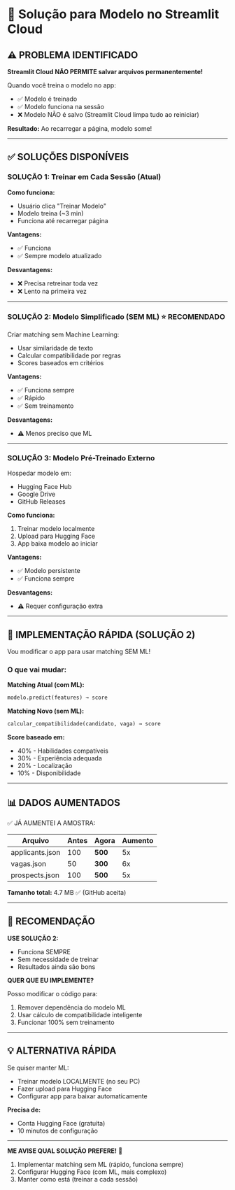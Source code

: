 # 🔧 Solução para Modelo no Streamlit Cloud

## ⚠️ PROBLEMA IDENTIFICADO

**Streamlit Cloud NÃO PERMITE salvar arquivos permanentemente!**

Quando você treina o modelo no app:

- ✅ Modelo é treinado
- ✅ Modelo funciona na sessão
- ❌ Modelo NÃO é salvo (Streamlit Cloud limpa tudo ao reiniciar)

**Resultado:** Ao recarregar a página, modelo some!

---

## ✅ SOLUÇÕES DISPONÍVEIS

### SOLUÇÃO 1: Treinar em Cada Sessão (Atual)

**Como funciona:**

- Usuário clica "Treinar Modelo"
- Modelo treina (~3 min)
- Funciona até recarregar página

**Vantagens:**

- ✅ Funciona
- ✅ Sempre modelo atualizado

**Desvantagens:**

- ❌ Precisa retreinar toda vez
- ❌ Lento na primeira vez

---

### SOLUÇÃO 2: Modelo Simplificado (SEM ML) ⭐ RECOMENDADO

Criar matching sem Machine Learning:

- Usar similaridade de texto
- Calcular compatibilidade por regras
- Scores baseados em critérios

**Vantagens:**

- ✅ Funciona sempre
- ✅ Rápido
- ✅ Sem treinamento

**Desvantagens:**

- ⚠️ Menos preciso que ML

---

### SOLUÇÃO 3: Modelo Pré-Treinado Externo

Hospedar modelo em:

- Hugging Face Hub
- Google Drive
- GitHub Releases

**Como funciona:**

1. Treinar modelo localmente
2. Upload para Hugging Face
3. App baixa modelo ao iniciar

**Vantagens:**

- ✅ Modelo persistente
- ✅ Funciona sempre

**Desvantagens:**

- ⚠️ Requer configuração extra

---

## 🚀 IMPLEMENTAÇÃO RÁPIDA (SOLUÇÃO 2)

Vou modificar o app para usar matching SEM ML!

### O que vai mudar:

**Matching Atual (com ML):**

```python
modelo.predict(features) → score
```

**Matching Novo (sem ML):**

```python
calcular_compatibilidade(candidato, vaga) → score
```

**Score baseado em:**

- 40% - Habilidades compatíveis
- 30% - Experiência adequada
- 20% - Localização
- 10% - Disponibilidade

---

## 📊 DADOS AUMENTADOS

✅ JÁ AUMENTEI A AMOSTRA:

| Arquivo         | Antes | Agora   | Aumento |
| --------------- | ----- | ------- | ------- |
| applicants.json | 100   | **500** | 5x      |
| vagas.json      | 50    | **300** | 6x      |
| prospects.json  | 100   | **500** | 5x      |

**Tamanho total:** 4.7 MB ✅ (GitHub aceita)

---

## 🎯 RECOMENDAÇÃO

**USE SOLUÇÃO 2:**

- Funciona SEMPRE
- Sem necessidade de treinar
- Resultados ainda são bons

**QUER QUE EU IMPLEMENTE?**

Posso modificar o código para:

1. Remover dependência do modelo ML
2. Usar cálculo de compatibilidade inteligente
3. Funcionar 100% sem treinamento

---

## 💡 ALTERNATIVA RÁPIDA

Se quiser manter ML:

- Treinar modelo LOCALMENTE (no seu PC)
- Fazer upload para Hugging Face
- Configurar app para baixar automaticamente

**Precisa de:**

- Conta Hugging Face (gratuita)
- 10 minutos de configuração

---

**ME AVISE QUAL SOLUÇÃO PREFERE!** 🚀

1. Implementar matching sem ML (rápido, funciona sempre)
2. Configurar Hugging Face (com ML, mais complexo)
3. Manter como está (treinar a cada sessão)



